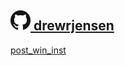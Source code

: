 ## [<img src="GitHub.png"> drewrjensen](https://github.com/drewrjensen)

[post_win_inst](https://raw.githubusercontent.com/drewrjensen/post_win_inst/main/post_win_inst.ps1)
